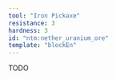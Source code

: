 ```yaml
---
tool: "Iron Pickaxe"
resistance: 3
hardness: 3
id: "ntm:nether_uranium_ore"
template: "blockEn"
---
```


TODO
